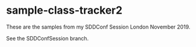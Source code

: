 # sample-class-tracker2

These are the samples from my SDDConf Session London November 2019.

See the SDDConfSession branch. 
